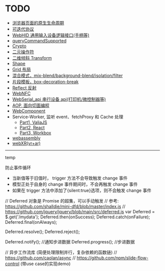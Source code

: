 # TODO

- [浏览器页面的原生生命周期](https://juejin.cn/post/6906779518040539144)
- [可迭代协议](https://developer.mozilla.org/zh-CN/docs/Web/JavaScript/Reference/Iteration_protocols)
- [WebHID 通用输入设备逻辑接口(手柄等)](https://web.dev/hid/)
- [queryCommandSupported](https://github.com/microsoft/vscode/blob/ad91637f6a8ac84fcd8ac1b5449127c3460e828e/src/vs/editor/contrib/clipboard/clipboard.ts#L25)
- [Crypto](https://developer.mozilla.org/en-US/docs/Web/API/Web_Crypto_API)
- [二元操作符](https://developer.mozilla.org/zh-CN/docs/Web/JavaScript/Reference/Operators/Bitwise_Operators)
- [二维倾斜 Transform](https://developer.mozilla.org/zh-CN/docs/Web/CSS/transform-function/skew)
- [Shape](https://developer.mozilla.org/zh-CN/docs/Web/CSS/shape-outside)
- [Grid 布局](https://developer.mozilla.org/zh-CN/docs/Web/CSS/grid-auto-flow)
- [混合模式，mix-blend/background-blend/isolation/filter](https://developer.mozilla.org/zh-CN/docs/Web/CSS/mix-blend-mode)
- [片段模板，box-decoration-break](https://developer.mozilla.org/en-US/docs/Web/CSS/box-decoration-break)
- [Reflect 反射](https://developer.mozilla.org/zh-CN/docs/Web/JavaScript/Reference/Global_Objects/Reflect)
- [WebNFC](https://web.dev/nfc/)
- [WebSerial_api 串行设备 api(打印机/微控制器等)](https://wicg.github.io/serial/)
- [AOP, 面向切面编程](https://juejin.cn/post/6903484050095210509)
- [WebComponent](https://developer.mozilla.org/en-US/docs/Web/Web_Components)
- Service-Worker, 监听 event、fetchProxy 和 Cache 处理
  - [Part1, ValiaJS](https://ithelp.ithome.com.tw/articles/10216819)
  - [Part2, React](https://juejin.im/post/6881616183158636552)
  - [Part3, Workbox](https://developers.google.cn/web/tools/workbox)
- [webassembly](https://wasmbyexample.dev/home.en-us.html#)
- [webXR(vr+ar)](https://developer.mozilla.org/zh-CN/docs/Web/API/WebXR_Device_API)

****
temp

防止事件循环
- 当新值等于旧值时， trigger 方法不会导致触发 change 事件
- 模型正处于自身的 change 事件期间时，不会再触发 change 事件
- 如果在 trigger 方法中添加了{silent:true}选项，则不会触发 change 事件


// Deferred 对象是 Promise 的超集，可以手动触发
// 参考: https://github.com/shalldie/mini-dfd/blob/master/index.js
//      https://github.com/jquery/jquery/blob/main/src/deferred.js
var Deferred = $.get('/mydata');
Deferred.then(onSuccess);
Deferred.catch(onFailure);
Deferred.final(onAlways);

Deferred.resolve();
Deferred.reject();

Deferred.notify();  //通知步进数据
Deferred.progress();  //步进数据

// 异步工作流库 (简便处理限制并行，复杂依赖的函数链)
// https://github.com/caolan/async
// https://github.com/npm/slide-flow-control (带use case的实现demo)
